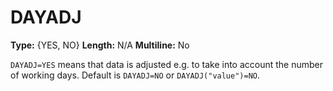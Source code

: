 # DAYADJ
**Type:** {YES, NO}
**Length:** N/A
**Multiline:** No

`DAYADJ=YES` means that data is adjusted e.g. to take into account the
number of working days. Default is `DAYADJ=NO` or
`DAYADJ("value")=NO`.
